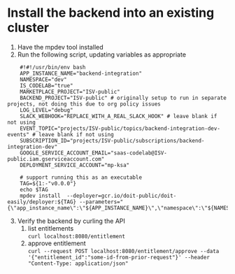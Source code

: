 # Install the backend into an existing cluster

1. Have the mpdev tool installed
2. Run the following script, updating variables as appropriate

```
    #!#!/usr/bin/env bash
    APP_INSTANCE_NAME="backend-integration"
    NAMESPACE="dev"
    IS_CODELAB="true"
    MARKETPLACE_PROJECT="ISV-public"
    BACKEND_PROJECT="ISV-public" # originally setup to run in separate projects, not doing this due to org policy issues
    LOG_LEVEL="debug"
    SLACK_WEBHOOK="REPLACE_WITH_A_REAL_SLACK_HOOK" # leave blank if not using
    EVENT_TOPIC="projects/ISV-public/topics/backend-integration-dev-events" # leave blank if not using
    SUBSCRIPTION_ID="projects/ISV-public/subscriptions/backend-integration-dev"
    GOOGLE_SERVICE_ACCOUNT_EMAIL="saas-codelab@ISV-public.iam.gserviceaccount.com"
    DEPLOYMENT_SERVICE_ACCOUNT="mp-ksa"

    # support running this as an executable
    TAG=${1:-"v0.0.0"}
    echo $TAG
    mpdev install  --deployer=gcr.io/doit-public/doit-easily/deployer:${TAG} --parameters="{\"app_instance_name\":\"${APP_INSTANCE_NAME}\",\"namespace\":\"${NAMESPACE}\",\"is_codelab\":${IS_CODELAB},\"marketplace_project\":\"${MARKETPLACE_PROJECT}\",\"backend_project\":\"${BACKEND_PROJECT}\",\"log_level\":\"${LOG_LEVEL}\",\"slack_webhook\":\"${SLACK_WEBHOOK}\",\"event_topic\":\"${EVENT_TOPIC}\",\"subscription_id\":\"${SUBSCRIPTION_ID}\",\"google_service_account_email\":\"${GOOGLE_SERVICE_ACCOUNT_EMAIL}\",\"deployment_service_account\":\"${DEPLOYMENT_SERVICE_ACCOUNT}\"}"
```
3. Verify the backend by curling the API
   1. list entitlements   
      `curl localhost:8080/entitlement`
   2. approve entitlement  
      `curl --request POST localhost:8080/entitlement/approve --data '{"entitlement_id":"some-id-from-prior-request"}' --header "Content-Type: application/json"`
